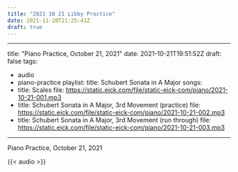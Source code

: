```yaml
---
title: "2021 10 21 Libby Practice"
date: 2021-11-28T21:25:41Z
draft: true
---
```


---
title: "Piano Practice, October 21, 2021"
date: 2021-10-21T19:51:52Z
draft: false
tags:
  - audio
  - piano-practice
playlist:
  title: Schubert Sonata in A Major
  songs:
  - title: Scales
    file: https://static.eick.com/file/static-eick-com/piano/2021-10-21-001.mp3
  - title: Schubert Sonata in A Major, 3rd Movement (practice)
    file: https://static.eick.com/file/static-eick-com/piano/2021-10-21-002.mp3
  - title: Schubert Sonata in A Major, 3rd Movement (run through)
    file: https://static.eick.com/file/static-eick-com/piano/2021-10-21-003.mp3
---
Piano Practice, October 21, 2021

<!--more-->

{{< audio >}}
